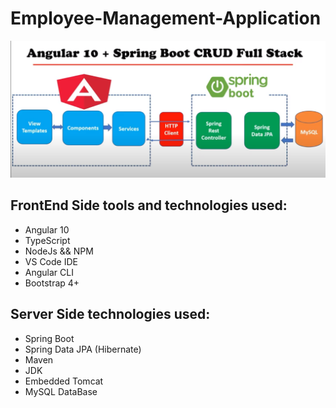 # Employee-Management-Application

![image](https://github.com/fadhlaouir/Employee-Management-Application/blob/master/AngularSpringBoot.png)

## FrontEnd Side tools and technologies used: 
- Angular 10 
- TypeScript 
- NodeJs && NPM 
- VS Code IDE 
- Angular CLI 
- Bootstrap 4+
## Server Side technologies used: 
- Spring Boot
- Spring Data JPA (Hibernate)
- Maven
- JDK
- Embedded Tomcat
- MySQL DataBase
